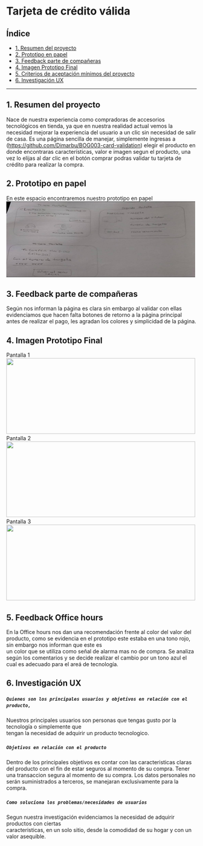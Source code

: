 # Tarjeta de crédito válida

## Índice

* [1. Resumen del proyecto](#1-resumen-del-proyecto)
* [2. Prototipo en papel](#2-prototipo-en-papel)
* [3. Feedback parte de compañeras](#3-Feedback-parte-de-compañeras)
* [4. Imagen Prototipo Final](#4-Imagen-Prototipo-Final)
* [5. Criterios de aceptación mínimos del proyecto](#5-criterios-de-aceptación-mínimos-del-proyecto)
* [6. Investigación UX](#6-Investigación-UX)

***

## 1. Resumen del proyecto

<LabTech> Nace de nuestra experiencia como compradoras de accesorios tecnológicos en tienda,
ya que en nuestra realidad actual vemos la necesidad mejorar la experiencia del usuario a un clic sin 
necesidad de salir de casa. Es una página sencilla de manejar, simplemente ingresas a  
 (https://github.com/Dimarbu/BOG003-card-validation) elegir el producto en donde encontraras 
 características, valor e imagen segun el producto, una vez lo elijas al dar clic en el botón comprar 
podras validar tu tarjeta de crédito para realizar la compra.

## 2. Prototipo en papel

En este espacio encontraremos nuestro prototipo en papel <img src= "https://github.com/Dimarbu/BOG003-card-validation/blob/master/src/Imagenes/Prototipo.jpg" width="500" height="200"/>

## 3. Feedback parte de compañeras

Según nos informan la página es clara sin embargo al validar con ellas evidenciamos que hacen falta
botones de retorno a la página principal antes de realizar el pago, les agradan los colores y 
simplicidad de la página.

## 4. Imagen Prototipo Final 

Pantalla 1 <img src="Imagenes/figma-Pantalla1.jpg" width="500" height="200"/>
Pantalla 2 <img src="Imagenes/figma-Pantalla2.jpg" width="500" height="200"/>
Pantalla 3 <img src="Imagenes/figma-Pantalla3.jpg" width="500" height="200"/>

## 5. Feedback Office hours

En la Office hours nos dan una recomendación frente al color del valor del producto, 
como se evidencia en el prototipo este estaba en una tono rojo, sin embargo nos informan que este es  
un color que se utiliza como señal de alarma mas no de compra. Se analiza según los comentarios y se
decide realizar el cambio por un tono azul el cual es adecuado para el areá de tecnología.

## 6. Investigación UX

##### `Quienes son los principales usuarios y objetivos en relación con el producto,`

  Nuestros principales usuarios son personas que tengas gusto por la tecnología o simplemente que    
  tengan la necesidad de adquirir un producto tecnologico.

##### `Objetivos en relación con el producto`
  
Dentro de los principales objetivos es contar con las caracteristicas claras del producto con el fin 
de estar seguros al momento de su compra.
Tener una transaccion segura al momento de su compra.
Los datos personales no serán suministrados a terceros, se manejaran exclusivamente para la compra.

##### `Como soluciona los problemas/necesidades de usuarios`
  
  Segun nuestra investigación evidenciamos la necesidad de adquirir productos con ciertas  
  caracteristicas, en un solo sitio, desde la comodidad de su hogar y con un valor asequible. 